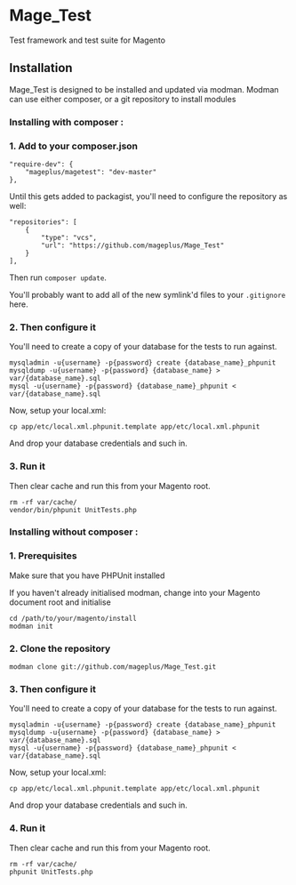 Mage_Test
=========

Test framework and test suite for Magento

## Installation

Mage_Test is designed to be installed and updated via modman. Modman can use either composer, or a git repository to install modules

### Installing with composer :

### 1. Add to your composer.json

    "require-dev": {
        "mageplus/magetest": "dev-master"
    },
    
Until this gets added to packagist, you'll need to configure the repository as well:

    "repositories": [
        {
            "type": "vcs",
            "url": "https://github.com/mageplus/Mage_Test"
        }
    ],

Then run `composer update`.

You'll probably want to add all of the new symlink'd files to your `.gitignore` here.

### 2. Then configure it

You'll need to create a copy of your database for the tests to run against.

    mysqladmin -u{username} -p{password} create {database_name}_phpunit
    mysqldump -u{username} -p{password} {database_name} > var/{database_name}.sql
    mysql -u{username} -p{password} {database_name}_phpunit < var/{database_name}.sql

Now, setup your local.xml:

    cp app/etc/local.xml.phpunit.template app/etc/local.xml.phpunit

And drop your database credentials and such in.

### 3. Run it

Then clear cache and run this from your Magento root.

    rm -rf var/cache/
    vendor/bin/phpunit UnitTests.php

### Installing without composer :

### 1. Prerequisites 

Make sure that you have PHPUnit installed

If you haven't already initialised modman, change into your Magento document root and initialise 

    cd /path/to/your/magento/install
    modman init

### 2. Clone the repository

    modman clone git://github.com/mageplus/Mage_Test.git

### 3. Then configure it

You'll need to create a copy of your database for the tests to run against.

    mysqladmin -u{username} -p{password} create {database_name}_phpunit
    mysqldump -u{username} -p{password} {database_name} > var/{database_name}.sql
    mysql -u{username} -p{password} {database_name}_phpunit < var/{database_name}.sql

Now, setup your local.xml:

    cp app/etc/local.xml.phpunit.template app/etc/local.xml.phpunit

And drop your database credentials and such in.

### 4. Run it

Then clear cache and run this from your Magento root.

    rm -rf var/cache/
    phpunit UnitTests.php

